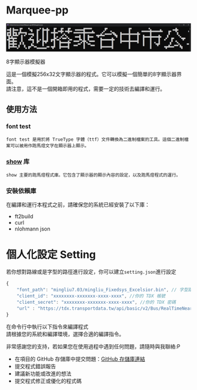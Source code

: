 # Marquee-pp
![image](https://github.com/creeper531100/Marquee-pp/blob/master/image/title.png)

8字顯示器模擬器  

這是一個模擬256x32文字顯示器的程式。它可以模擬一個簡單的8字顯示器界面。  
請注意，這不是一個開箱即用的程式，需要一定的技術去編譯和運行。  

## 使用方法
### font test  
```font test 是用於將 TrueType 字體（ttf）文件轉換為二進制檔案的工具。這個二進制檔案可以被用作跑馬燈文字在顯示器上顯示。```
  
### [show](https://github.com/creeper531100/Marquee-pp/blob/master/show/show.cpp) 库  
```show 主要的跑馬燈程式庫。它包含了顯示器的顯示內容的設定，以及跑馬燈程式的運行。```

### 安裝依賴庫  

在編譯和運行本程式之前，請確保您的系統已經安裝了以下庫：

- ft2build
- curl
- nlohmann json

# 個人化設定 Setting
若你想對路線或是字型的路徑進行設定，你可以建立`setting.json`進行設定  
```javascript
{
	"font_path": "mingliu7.03/mingliu_Fixedsys_Excelsior.bin", // 字型路徑
	"client_id": "xxxxxxxx-xxxxxxx-xxxx-xxxx", //你的 TDX 帳號
	"client_secret": "xxxxxxxx-xxxxxxx-xxxx-xxxx", //你的 TDX 密碼
	"url" : "https://tdx.transportdata.tw/api/basic/v2/Bus/RealTimeNearStop/City/Taichung/?%24format=JSON" //你要連線的json，詳細請參照 https://tdx.transportdata.tw/
}
```
在命令行中執行以下指令來編譯程式  
請根據您的系統和編譯環境，選擇合適的編譯指令。

非常感謝您的支持，若如果您在使用過程中遇到任何問題，請隨時與我聯絡:P    

- 在項目的 GitHub 存儲庫中提交問題：[GitHub 存儲庫連結](https://github.com/creeper531100/Marquee-pp/issues)
- 提交程式錯誤報告
- 建議新功能或改進的想法
- 提交程式修正或優化的程式碼




